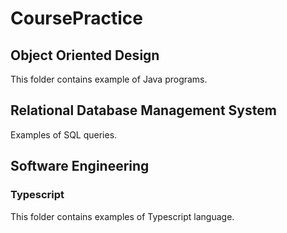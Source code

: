 # CoursePractice
## Object Oriented Design
This folder contains example of Java programs.
## Relational Database Management System
Examples of SQL queries.
## Software Engineering
### Typescript
This folder contains examples of Typescript language.